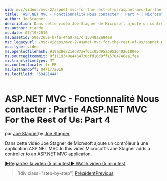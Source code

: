 ```yaml
---
uid: mvc/videos/mvc-2/aspnet-mvc-for-the-rest-of-us/aspnet-mvc-for-the-rest-of-us-part-4
title: 'ASP.NET MVC - Fonctionnalité Nous contacter : Part 4 | Microsoft Docs'
author: JoeStagner
description: Dans cette vidéo Joe Stagner de Microsoft ajoute un contrôleur à une application ASP.NET MVC.
ms.author: riande
ms.date: 07/19/2010
ms.assetid: 50e7265e-b7fa-44a0-a17c-15048a2e84a8
msc.legacyurl: /mvc/videos/mvc-2/aspnet-mvc-for-the-rest-of-us/aspnet-mvc-for-the-rest-of-us-part-4
msc.type: video
ms.openlocfilehash: 919a28e221ed87aef6cc05d95ab95264026180e6
ms.sourcegitcommit: 0f1119340e4464720cfd16d0ff15764746ea1fea
ms.translationtype: MT
ms.contentlocale: fr-FR
ms.lasthandoff: 04/17/2019
ms.locfileid: "59421444"
---
```

# <a name="aspnet-mvc-for-the-rest-of-us-part-4"></a><span data-ttu-id="13e84-103">ASP.NET MVC - Fonctionnalité Nous contacter : Partie 4</span><span class="sxs-lookup"><span data-stu-id="13e84-103">ASP.NET MVC For the Rest of Us: Part 4</span></span>

<span data-ttu-id="13e84-104">par [Joe Stagner](https://github.com/JoeStagner)</span><span class="sxs-lookup"><span data-stu-id="13e84-104">by [Joe Stagner](https://github.com/JoeStagner)</span></span>

<span data-ttu-id="13e84-105">Dans cette vidéo Joe Stagner de Microsoft ajoute un contrôleur à une application ASP.NET MVC.</span><span class="sxs-lookup"><span data-stu-id="13e84-105">In this video Microsoft's Joe Stagner adds a controller to an ASP.NET MVC application.</span></span>

[<span data-ttu-id="13e84-106">&#9654;Regardez la vidéo (5 minutes)</span><span class="sxs-lookup"><span data-stu-id="13e84-106">&#9654; Watch video (5 minutes)</span></span>](https://channel9.msdn.com/Blogs/ASP-NET-Site-Videos/aspnet-mvc-for-the-rest-of-us-part-4)

> [!div class="step-by-step"]
> [<span data-ttu-id="13e84-107">Précédent</span><span class="sxs-lookup"><span data-stu-id="13e84-107">Previous</span></span>](aspnet-mvc-for-the-rest-of-us-part-3.md)
